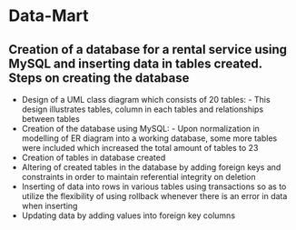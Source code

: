# Data-Mart
## Creation of a database for a rental service using MySQL and inserting data in tables created. Steps on creating the database
- Design of a UML class diagram which consists of 20 tables: - This design illustrates tables, column in each tables and relationships between tables
- Creation of the database using MySQL: - Upon normalization in modelling of ER diagram into a working database, some more tables were included which increased the total amount of tables to 23
- Creation of tables in database created
- Altering of created tables in the database by adding foreign keys and constraints in order to maintain referential integrity on deletion
- Inserting of data into rows in various tables using transactions so as to utilize the flexibility of using rollback whenever there is an error in data when inserting
- Updating data by adding values into foreign key columns

